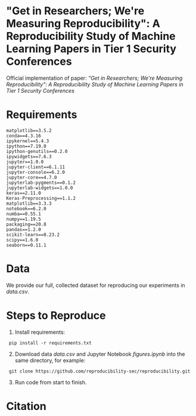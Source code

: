 # "Get in Researchers; We're Measuring Reproducibility": A Reproducibility Study of Machine Learning Papers in Tier 1 Security Conferences
Official implementation of paper: *"Get in Researchers; We're Measuring Reproducibility": A Reproducibility Study of Machine Learning Papers in Tier 1 Security Conferences*
# Requirements
<pre><code>matplotlib==3.5.2
conda==4.3.16
ipykernel==5.4.3
ipython==7.19.0
ipython-genutils==0.2.0
ipywidgets==7.6.3
jupyter==1.0.0
jupyter-client==6.1.11
jupyter-console==6.2.0
jupyter-core==4.7.0
jupyterlab-pygments==0.1.2
jupyterlab-widgets==1.0.0
keras==2.11.0
Keras-Preprocessing==1.1.2
matplotlib==3.3.3
notebook==6.2.0
numba==0.55.1
numpy==1.19.5
packaging==20.8
pandas==1.2.0
scikit-learn==0.23.2
scipy==1.6.0
seaborn==0.11.1
</code></pre>
# Data
We provide our full, collected dataset for reproducing our experiments in *data.csv*.
# Steps to Reproduce
1. Install requirements: 
<pre><code> pip install -r requirements.txt </code></pre>
2. Download data *data.csv* and Jupyter Notebook *figures.ipynb* into the same directory, for example:
<pre><code> git clone https://github.com/reproducibility-sec/reproducibility.git </code></pre>
3. Run code from start to finish.
# Citation

